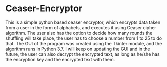 # Ceaser-Encryptor
This is a simple python based ceaser encryptor, which encrypts data taken from a user in the form of alphabets, and executes it using Ceaser cipher algorithm.
The user also has the option to decide how many rounds the shuffling will take place, the user has to choose a number from 1 to 25 to do that.
The GUI of the program was created using the Tkinter module, and the algorithm runs in Python 3.7.
I will keep on updating the GUI and in the future, the user can also decrypt the encrypted text, as long as he/she has the encryption key and the encrypted text with them.

